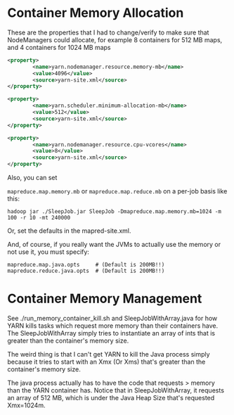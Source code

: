 # Container Memory Allocation

These are the properties that I had to change/verify to make sure
that NodeManagers could allocate, for example 8 containers for
512 MB maps, and 4 containers for 1024 MB maps

```xml
<property>
        <name>yarn.nodemanager.resource.memory-mb</name>
        <value>4096</value>
        <source>yarn-site.xml</source>
</property>

<property>
        <name>yarn.scheduler.minimum-allocation-mb</name>
        <value>512</value>
        <source>yarn-site.xml</source>
</property>

<property>
        <name>yarn.nodemanager.resource.cpu-vcores</name>
        <value>8</value>
        <source>yarn-site.xml</source>
</property>
```

Also, you can set

  ``mapreduce.map.memory.mb`` or ``mapreduce.map.reduce.mb`` on a per-job basis like this:
  
    hadoop jar ./SleepJob.jar SleepJob -Dmapreduce.map.memory.mb=1024 -m 100 -r 10 -mt 240000

Or, set the defaults in the mapred-site.xml.

And, of course, if you really want the JVMs to actually use the memory or not
use it, you must specify:

    mapreduce.map.java.opts     # (Default is 200MB!!)
    mapreduce.reduce.java.opts  # (Default is 200MB!!)

# Container Memory Management

See ./run_memory_container_kill.sh and SleepJobWithArray.java for how YARN kills
tasks which request more memory than their containers have.  The SleepJobWithArray simply
tries to instantiate an array of ints that is greater than the container's memory size.

The weird thing is that I can't get YARN to kill the Java process simply because it
tries to start with an Xmx (Or Xms) that's greater than the container's memory size.

The java process actually has to have the code that requests > memory than the YARN container
has.  Notice that in SleepJobWithArray, it requests an array of 512 MB, which is under
the Java Heap Size that's requested Xmx=1024m.

